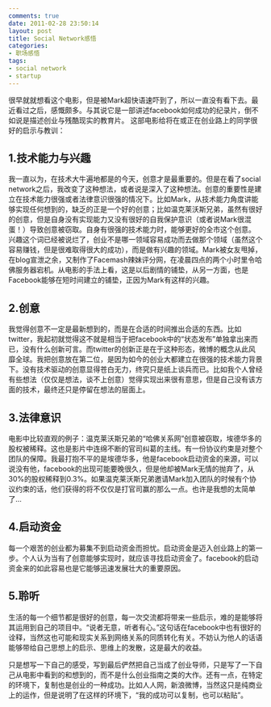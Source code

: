 ```yaml
---
comments: true
date: 2011-02-28 23:50:14
layout: post
title: Social Network感悟
categories:
- 职场感悟
tags:
- social network
- startup
---
```


很早就就想看这个电影，但是被Mark超快语速吓到了，所以一直没有看下去。最近看过之后，感慨颇多。与其说它是一部讲述facebook如何成功的纪录片，倒不如说是描述创业与残酷现实的教育片。
这部电影给将在或正在创业路上的同学很好的启示与教训：

## 1.技术能力与兴趣
<!-- more -->
我一直以为，在技术大牛遍地都是的今天，创意才是最重要的。但是在看了social network之后，我改变了这种想法，或者说是深入了这种想法。创意的重要性是建立在技术能力很强或者法律意识很强的情况下。比如Mark，从技术能力角度讲能够实现任何想到的，缺乏的正是一个好的创意；比如温克莱沃斯兄弟，虽然有很好的创意，但是自身没有实现能力又没有很好的自我保护意识（或者说Mark很混蛋！）导致创意被窃取。自身有很强的技术能力时，能够更好的全市这个创意。
兴趣这个词已经被说烂了，创业不是哪一领域容易成功而去做那个领域（虽然这个容易赚钱，但是很难取得很大的成功），而是做有兴趣的领域。Mark被女友甩掉，在blog宣泄之余，又制作了Facemash辣妹评分网，在凌晨四点的两个小时里令哈佛服务器宕机。从电影的手法上看，这是以后剧情的铺垫，从另一方面，也是Facebook能够在短时间建立的铺垫，正因为Mark有这样的兴趣。

## 2.创意

我觉得创意不一定是最新想到的，而是在合适的时间推出合适的东西。比如twitter，我起初就觉得这不就是相当于把facebook中的“状态发布”单独拿出来而已，没有什么创新可言。而twitter的创新正是在于这种形态，微博的概念从此风靡全球。我把创意放在第二位，是因为如今的创业大都建立在很强的技术能力背景下。没有技术驱动的创意显得苍白无力，终究只是纸上谈兵而已。比如我个人曾经有些想法（仅仅是想法，谈不上创意）觉得实现出来很有意思，但是自己没有该方面的技术，最终还只是停留在想法的层面上。

## 3.法律意识

电影中比较直观的例子：温克莱沃斯兄弟的“哈佛关系网”创意被窃取，埃德华多的股权被稀释。这也是影片中连绵不断的官司纠葛的主线。有一份协议约束是对整个团队的保障。我最打抱不平的是埃德华多，他是facebook启动资金的来源，可以说没有他，facebook的出现可能要晚很久，但是他却被Mark无情的抛弃了，从30%的股权稀释到0.3%。如果温克莱沃斯兄弟邀请Mark加入团队的时候有个协议约束的话，他们获得的将不仅仅是打官司赢的那么一点。也许是我想的太简单了...

## 4.启动资金

每一个艰苦的创业都为募集不到启动资金而担忧。启动资金是迈入创业路上的第一步。个人认为当有了创意能够实现时，就应该寻找启动资金了。facebook的启动资金来的如此容易也是它能够迅速发展壮大的重要原因。

## 5.聆听

生活的每一个细节都是很好的创意，每一次交流都将带来一些启示，难的是能够将其运用到自己的项目中。“说者无意，听者有心。”这句话在facebook中也有很好的诠释，当然这也可能和现实关系到网络关系的同质转化有关。不妨认为他人的话语能够带给自己思想上的启示、思维上的发散，这是最大的收益。

只是想写一下自己的感受，写到最后俨然把自己当成了创业导师，只是写了一下自己从电影中看到的和想到的，而不是什么创业指南之类的大作。还有一点，在特定的环境下，复制也是创业的一种成功。比如人人网，新浪微博，当然这只是纯商业上的运作，但是说明了在这样的环境下，“我的成功可以复制，也可以粘贴”。
